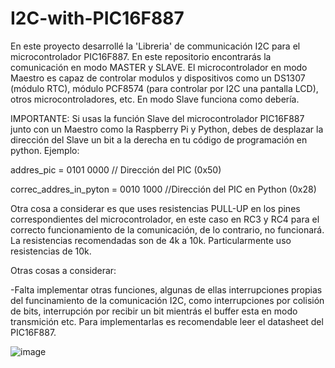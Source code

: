 # I2C-with-PIC16F887

En este proyecto desarrollé la 'Libreria' de communicación I2C para el microcontrolador PIC16F887. En este repositorio encontrarás la comunicación en modo MASTER y SLAVE.
El microcontrolador en modo Maestro es capaz de controlar modulos y dispositivos como un DS1307 (módulo RTC), módulo PCF8574 (para controlar por I2C una pantalla LCD), otros
microcontroladores, etc. En modo Slave funciona como debería.

IMPORTANTE: Si usas la función Slave del microcontrolador PIC16F887 junto con un Maestro como la Raspberry Pi y Python, debes de desplazar la dirección del Slave un bit a la
derecha en tu código de programación en python. Ejemplo:

addres_pic = 0101 0000 // Dirección del PIC (0x50)

correc_addres_in_pyton = 0010 1000 //Dirección del PIC en Python (0x28)

Otra cosa a considerar es que uses resistencias PULL-UP en los pines correspondientes del microcontrolador, en este caso en RC3 y RC4 para el correcto funcionamiento de la
comunicación, de lo contrario, no funcionará. La resistencias recomendadas son de 4k a 10k. Particularmente uso resistencias de 10k.

Otras cosas a considerar:

-Falta implementar otras funciones, algunas de ellas interrupciones propias del funcinamiento de la comunicación I2C, como interrupciones por colisión de bits, interrupción por recibir un bit mientrás el buffer esta en modo transmición etc. Para implementarlas es recomendable leer el datasheet del PIC16F887.

![image](https://github.com/user-attachments/assets/4a355591-dadb-4c10-bfc7-a91ff8873572)
